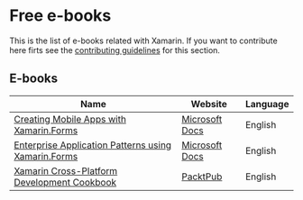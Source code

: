 # Free e-books

This is the list of e-books related with Xamarin. If you want to contribute here firts see the [contributing guidelines](contributing-guidelines.md) for this section.


## E-books

Name | Website | Language
------------ | ------- | -------
[Creating Mobile Apps with Xamarin.Forms](e-book-profiles/creating-mobile-apps-with-xamarin-forms.md) | [Microsoft Docs](https://docs.microsoft.com/en-us/xamarin/xamarin-forms/creating-mobile-apps-xamarin-forms/) | English
[Enterprise Application Patterns using Xamarin.Forms](e-book-profiles/enterprise-application-patterns-using-xamarin-forms.md) | [Microsoft Docs](https://docs.microsoft.com/en-us/xamarin/xamarin-forms/enterprise-application-patterns/) | English
[Xamarin Cross-Platform Development Cookbook](e-book-profiles/Xamarin-Cross-Platform-Development-Cookbook.md) | [PacktPub](https://www.packtpub.com/free-ebook/xamarin-cross-platform-development-cookbook) | English
